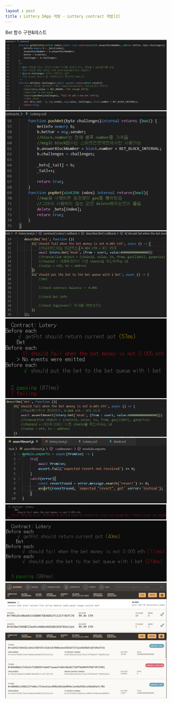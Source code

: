 ```yaml
---
layout : post
title : Lottery DApp 개발 - Lottery contract 개발[2]
---
```

Bet 함수 구현&테스트

<img src="/assets/images/4-6_5.PNG">


<img src="/assets/images/4-6_6.PNG">


<img src="/assets/images/4-6_7.PNG">


<img src="/assets/images/4-6_8.PNG">


<img src="/assets/images/4-6_9.PNG">


<img src="/assets/images/4-6_10.PNG">


<img src="/assets/images/4-6_11.PNG">


<img src="/assets/images/4-6_12.PNG">


<img src="/assets/images/4-6_13.PNG">


<img src="/assets/images/4-6_14.PNG">